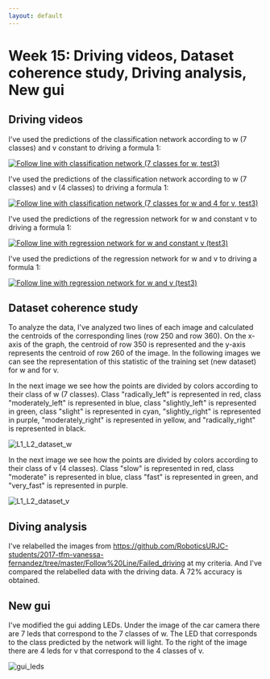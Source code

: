 ```yaml
---
layout: default
---
```

# Week 15: Driving videos, Dataset coherence study, Driving analysis, New gui

## Driving videos

I've used the predictions of the classification network according to w (7 classes) and v constant to driving a formula 1: 

[![Follow line with classification network (7 classes for w, test3)](https://roboticslaburjc.github.io/2017-tfm-vanessa-fernandez/images/follow_blue.png)](https://www.youtube.com/watch?v=VoUHmMGlw5g)


I've used the predictions of the classification network according to w (7 classes) and v (4 classes) to driving a formula 1:

[![Follow line with classification network (7 classes for w and 4 for v, test3)](https://roboticslaburjc.github.io/2017-tfm-vanessa-fernandez/images/follow_blue.png)](https://www.youtube.com/watch?v=IZ8AD8MnOT8)


I've used the predictions of the regression network for w and constant v to driving a formula 1:

[![Follow line with regression network for w and constant v (test3)](https://roboticslaburjc.github.io/2017-tfm-vanessa-fernandez/images/follow_blue.png)](https://www.youtube.com/watch?v=issQfzjTOVU)


I've used the predictions of the regression network for w and v to driving a formula 1:

[![Follow line with regression network for w and v (test3)](https://roboticslaburjc.github.io/2017-tfm-vanessa-fernandez/images/follow_blue.png)](https://www.youtube.com/watch?v=wv9USerhEFA)



## Dataset coherence study

To analyze the data, I've analyzed two lines of each image and calculated the centroids of the corresponding lines (row 250 and row 360). On the x-axis of the graph, the centroid of row 350 is represented and the y-axis represents the centroid of row 260 of the image. In the following images we can see the representation of this statistic of the training set (new dataset) for w and for v.

In the next image we see how the points are divided by colors according to their class of w (7 classes). Class "radically_left" is represented in red, class "moderately_left" is represented in blue, class "slightly_left" is represented in green, class "slight" is represented in cyan, "slightly_right" is represented in purple, "moderately_right" is represented in yellow, and "radically_right" is represented in black. 

![L1_L2_dataset_w](https://roboticslaburjc.github.io/2017-tfm-vanessa-fernandez/images/L1_L2_dataset_w.png)


In the next image we see how the points are divided by colors according to their class of v (4 classes). Class "slow" is represented in red, class "moderate" is represented in blue, class "fast" is represented in green, and "very_fast" is represented in purple.

![L1_L2_dataset_v](https://roboticslaburjc.github.io/2017-tfm-vanessa-fernandez/images/L1_L2_dataset_v.png)



## Diving analysis

I've relabelled the images from https://github.com/RoboticsURJC-students/2017-tfm-vanessa-fernandez/tree/master/Follow%20Line/Failed_driving at my criteria. And I've compared the relabelled data with the driving data. A 72% accuracy is obtained. 


## New gui

I've modified the gui adding LEDs. Under the image of the car camera there are 7 leds that correspond to the 7 classes of w. The LED that corresponds to the class predicted by the network will light. To the right of the image there are 4 leds for v that correspond to the 4 classes of v. 


![gui_leds](https://roboticslaburjc.github.io/2017-tfm-vanessa-fernandez/images/gui_leds.png)

